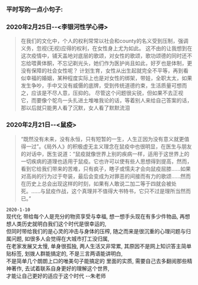 ### 平时写的一点小句子:     
### 2020年2月25日--<李银河性学心得>     
> 在我们的文化中，个人的权利常常以社会和county的名义受到压制，强调义务，忽视(无视)应得的权利，在女性身上尤为如此。 这不由的让我想到在这次疫情中，铺天盖地对底层的歌颂，对女性的歌颂，歌功颂德的同时还不忘给喂黄体酮，不忘记剃光头，她们作为医护尚且如此，好歹也是体制，更没有保障的社会女性呢？  计划生育，女性从出生起就完全不平等，再到看似幸福的婚姻，某种程度实际上也是对女性的绑架，带娃，全职太太，如果发生争吵，手中又没有威慑的底牌，受到传统道德约束，生活质量可想而之，应该是不尽人意，压抑的。 尽管这个问题很尖锐，但如果不去正视它，而要像个鸵鸟一头扎进土堆唯我论的话，等着别人来给自己答案的话，那以后就只能男人看了沉默，女人看了默默流泪   

### 2020年2月21日--<鼠疫>   
> “既然没有未来，没有永恒，只有短暂的一生，人生正因为没有意义就更值得一过”。《局外人》的积极虚无主义理念在鼠疫中也很明显，在医生与朋友的对话中，医生说道：“鼠疫就像世界上别的疾病一样，适用于这世界上的一切疾病的道理也适用于鼠疫。它也许可以使有些人思想得到提高，然而，看到它给我们带来的苦难，只有疯子，瞎子或懦夫才会向鼠疫屈膝……如果对高尚的行为过于夸装，最后会变成为对罪恶的间接而有力的歌颂……然而在历史上总会出现这样的时刻，如果有人敢说二加二等于四就会被处死。……与鼠疫作战，这个真理并不值得大书特书，它只不过是理所当然而已。”   

`2020-1-10`   
现代化 带给每个人是充分的物资享受与幸福, 想一想手头现在有多少件物品, 再想想人类历史就明白我们这个时代是很幸运的,     
但同时带给我们的是心灵的冲击与身体的压榨,  随之而来是很沉重的心理问题与归属问题,  如很多人会觉得在大城市打工没归属,    
在老家发展又太慢,  单身很孤独, 两人生活又非常累,  其原因不是网上知识答主简单贴标签, 划拨人群能搞定的, 不是三言两语能讲明白,    
不是简单几个朗朗上口的唯美句子能搞定的  里面的实质, 需要自己去多翻阅那些精神著作, 去试着联系自身更好的理解这个世界,    
才能让自己更好的适应于这个时代   --朱老师    


